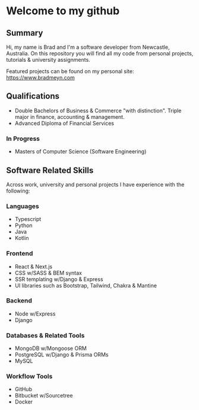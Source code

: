 # Welcome to my github

## Summary

Hi, my name is Brad and I'm a software developer from Newcastle, Australia. On this repository you will find all my code from personal projects, tutorials & university assignments. 

Featured projects can be found on my personal site: https://www.bradmeyn.com

## Qualifications

- Double Bachelors of Business & Commerce "with distinction". Triple major in finance, accounting & management.
- Advanced Diploma of Financial Services

### In Progress
- Masters of Computer Science (Software Engineering)

## Software Related Skills

Across work, university and personal projects I have experience with the following:

### Languages
- Typescript
- Python
- Java
- Kotlin 

### Frontend
- React & Next.js
- CSS w/SASS & BEM syntax
- SSR templating w/Django & Express
- UI libraries such as Bootstrap, Tailwind, Chakra & Mantine

### Backend
- Node w/Express
- Django

### Databases & Related Tools
- MongoDB w/Mongoose ORM
- PostgreSQL w/Django & Prisma ORMs
- MySQL

### Workflow Tools
- GitHub
- Bitbucket w/Sourcetree
- Docker

